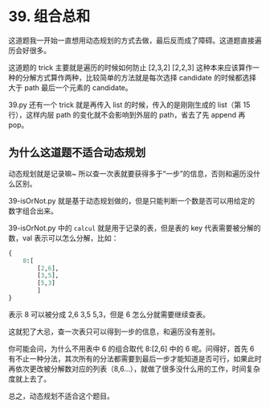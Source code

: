 # 39. 组合总和
这道题我一开始一直想用动态规划的方式去做，最后反而成了障碍。这道题直接遍历会好很多。

这道题的 trick 主要就是遍历的时候如何防止 [2,3,2] [2,2,3] 这种本来应该算作一种的分解方式算作两种，比较简单的方法就是每次选择 candidate 的时候都选择大于 path 最后一个元素的 candidate。

39.py 还有一个 trick 就是再传入 list 的时候，传入的是刚刚生成的 list（第 15 行），这样内层 path 的变化就不会影响到外层的 path，省去了先 append 再 pop。

## 为什么这道题不适合动态规划
动态规划就是记录嘛~ 所以查一次表就要获得多于“一步”的信息，否则和遍历没什么区别。

39-isOrNot.py 就是基于动态规划做的，但是只能判断一个数是否可以用给定的数字组合出来。

39-isOrNot.py 中的 `calcul` 就是用于记录的表，但是表的 key 代表需要被分解的数，val 表示可以怎么分解，比如：

```python
{
    8:[
        [2,6],
        [3,5],
        [5,3]
        ]
}
```
表示 8 可以被分成 2,6 3,5 5,3，但是 6 怎么分就需要继续查表。

这就犯了大忌，查一次表只可以得到一步的信息，和遍历没有差别。

你可能会问，为什么不用表中 6 的组合取代 8:[2,6] 中的 6 呢。问得好，首先 6 有不止一种分法，其次所有的分法都需要到最后一步才能知道是否可行，如果此时再依次更改被分解数对应的列表（8,6...），就做了很多没什么用的工作，时间复杂度就上去了。

总之，动态规划不适合这个题目。
